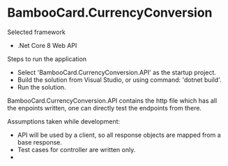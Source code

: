 # BambooCard.CurrencyConversion

Selected framework
- .Net Core 8 Web API

Steps to run the application
- Select 'BambooCard.CurrencyConversion.API' as the startup project.
- Build the solution from Visual Studio, or using command: 'dotnet build'.
- Run the solution.

BambooCard.CurrencyConversion.API contains the http file which has all the enpoints written, one can directly test the endpoints from there.

Assumptions taken while development:
- API will be used by a client, so all response objects are mapped from a base response.
- Test cases for controller are written only.
- 
